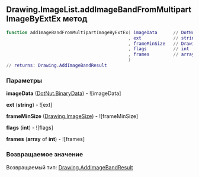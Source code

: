 ## Drawing.ImageList.addImageBandFromMultipartImageByExtEx метод


```lua
function addImageBandFromMultipartImageByExtEx( imageData      // DotNut.BinaryData
                                              , ext            // string
                                              , frameMinSize   // Drawing.ImageSize
                                              , flags          // int
                                              , frames         // array of int
                                              )
// returns: Drawing.AddImageBandResult
```


### Параметры

**imageData** ([DotNut.BinaryData](../../DotNut/BinaryData.md)) - ![imageData]

**ext** (**string**) - ![ext]

**frameMinSize** ([Drawing.ImageSize](../../Drawing/ImageSize.md)) - ![frameMinSize]

**flags** (**int**) - ![flags]

**frames** (**array** of **int**) - ![frames]

### Возвращаемое значение

Возвращаемый тип: [Drawing.AddImageBandResult](../../Drawing/AddImageBandResult.md)


